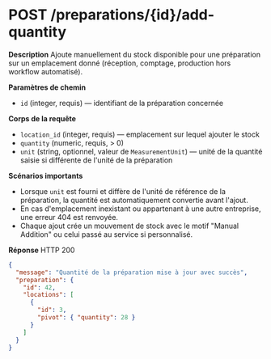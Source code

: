 # POST /preparations/{id}/add-quantity

**Description**
Ajoute manuellement du stock disponible pour une préparation sur un emplacement donné (réception, comptage, production hors workflow automatisé).

**Paramètres de chemin**
- `id` (integer, requis) — identifiant de la préparation concernée

**Corps de la requête**
- `location_id` (integer, requis) — emplacement sur lequel ajouter le stock
- `quantity` (numeric, requis, > 0)
- `unit` (string, optionnel, valeur de `MeasurementUnit`) — unité de la quantité saisie si différente de l'unité de la préparation

**Scénarios importants**
- Lorsque `unit` est fourni et diffère de l'unité de référence de la préparation, la quantité est automatiquement convertie avant l'ajout.
- En cas d'emplacement inexistant ou appartenant à une autre entreprise, une erreur 404 est renvoyée.
- Chaque ajout crée un mouvement de stock avec le motif "Manual Addition" ou celui passé au service si personnalisé.

**Réponse**
HTTP 200

```json
{
  "message": "Quantité de la préparation mise à jour avec succès",
  "preparation": {
    "id": 42,
    "locations": [
      {
        "id": 3,
        "pivot": { "quantity": 28 }
      }
    ]
  }
}
```
